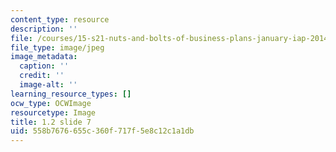 ```yaml
---
content_type: resource
description: ''
file: /courses/15-s21-nuts-and-bolts-of-business-plans-january-iap-2014/558b7676655c360f717f5e8c12c1a1db_1.2_slide_07.jpg
file_type: image/jpeg
image_metadata:
  caption: ''
  credit: ''
  image-alt: ''
learning_resource_types: []
ocw_type: OCWImage
resourcetype: Image
title: 1.2 slide 7
uid: 558b7676-655c-360f-717f-5e8c12c1a1db
---
```

